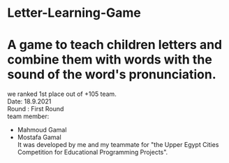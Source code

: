 # Letter-Learning-Game
# A game to teach children letters and combine them with words with the sound of the word's pronunciation.
                                                     
we ranked 1st place out of +105 team.                                                           
  Date: 18.9.2021                      
  Round : First Round                                                            
 team member: 
- Mahmoud Gamal                                                            
 - Mostafa Gamal                                                      
  It was developed by me and my teammate for "the Upper Egypt Cities Competition for Educational Programming Projects".
